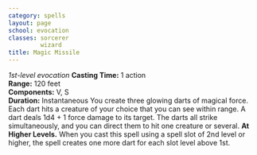 ```yaml
---
category: spells
layout: page
school: evocation
classes: sorcerer
         wizard
title: Magic Missile 
---
```

_1st-level evocation_ 
**Casting Time:** 1 action    
**Range:** 120 feet    
**Components:** V, S    
**Duration:** Instantaneous 
You create three glowing darts of magical force. Each dart hits a creature of your choice that you can see within range. A dart deals 1d4 + 1 force damage to its target. The darts all strike simultaneously, and you can direct them to hit one creature or several. 
**At Higher Levels.** When you cast this spell using a spell slot of 2nd level or higher, the spell creates one more dart for each slot level above 1st.